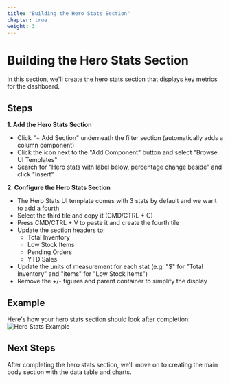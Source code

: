 ```yaml
---
title: "Building the Hero Stats Section"
chapter: true
weight: 3
---
```


# Building the Hero Stats Section

In this section, we'll create the hero stats section that displays key metrics for the dashboard.

## Steps

**1. Add the Hero Stats Section**
   - Click "+ Add Section" underneath the filter section (automatically adds a column component)
   - Click the icon next to the "Add Component" button and select "Browse UI Templates"
   - Search for "Hero stats with label below, percentage change beside" and click "Insert"

**2. Configure the Hero Stats Section**
   - The Hero Stats UI template comes with 3 stats by default and we want to add a fourth
   - Select the third tile and copy it (CMD/CTRL + C)
   - Press CMD/CTRL + V to paste it and create the fourth tile
   - Update the section headers to:
     - Total Inventory
     - Low Stock Items
     - Pending Orders
     - YTD Sales
   - Update the units of measurement for each stat (e.g. "$" for "Total Inventory" and "items" for "Low Stock Items")
   - Remove the +/- figures and parent container to simplify the display

## Example
Here's how your hero stats section should look after completion:
![Hero Stats Example](/images/gifs/herostats-add-components.gif)

## Next Steps
After completing the hero stats section, we'll move on to creating the main body section with the data table and charts.
